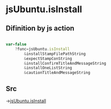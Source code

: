 # jsUbuntu.isInstall

## Difinition by js action

```js.js

var=false
	?func=jsUbuntu.isInstall
		&installStampFilePathString
		&expectStampConString
		&installConfirmTitleAndMessageString
		&installOneListString
		&cautionTitleAndMessageString
```

## Src

->[jsUbuntu.isInstall](https://github.com/puutaro/CommandClick/blob/master/app/src/main/java/com/puutaro/commandclick/fragment_lib/terminal_fragment/js_interface/JsUbuntu.kt#L287)


